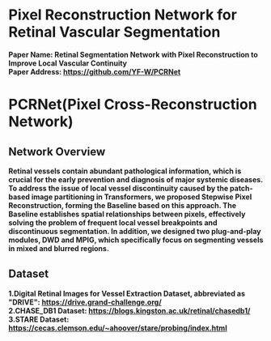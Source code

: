 
 # Pixel Reconstruction Network for Retinal Vascular Segmentation
**Paper Name: Retinal Segmentation Network with Pixel Reconstruction to Improve Local Vascular Continuity** <br />
**Paper Address: https://github.com/YF-W/PCRNet**

# PCRNet(Pixel Cross-Reconstruction Network)
## Network Overview<br />
**Retinal vessels contain abundant pathological information, which is crucial for the early prevention and diagnosis of major systemic diseases. To address the issue of local vessel discontinuity caused by the patch-based image partitioning in Transformers, we proposed Stepwise Pixel Reconstruction, forming the Baseline based on this approach. The Baseline establishes spatial relationships between pixels, effectively solving the problem of frequent local vessel breakpoints and discontinuous segmentation. In addition, we designed two plug-and-play modules, DWD and MPIG, which specifically focus on segmenting vessels in mixed and blurred regions.**
## Dataset
**1.Digital Retinal Images for Vessel Extraction Dataset, abbreviated as "DRIVE": https://drive.grand-challenge.org/** <br />
**2.CHASE_DB1 Dataset: https://blogs.kingston.ac.uk/retinal/chasedb1/** <br />
**3.STARE Dataset: https://cecas.clemson.edu/~ahoover/stare/probing/index.html** <br />

